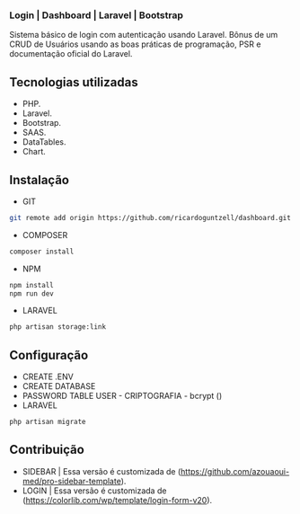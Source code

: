 <h3>Login | Dashboard | Laravel | Bootstrap</h3>

<p>Sistema básico de login com autenticação usando Laravel.
Bônus de um CRUD de Usuários usando as boas
práticas de programação, PSR e documentação oficial do Laravel.
</p>

## Tecnologias utilizadas
- PHP.
- Laravel.
- Bootstrap.
- SAAS.
- DataTables.
- Chart.

## Instalação
- GIT
```sh
git remote add origin https://github.com/ricardoguntzell/dashboard.git
```

- COMPOSER
```sh
composer install
```

- NPM
```sh
npm install
npm run dev
```
- LARAVEL
```sh
php artisan storage:link
```

## Configuração
- CREATE .ENV
- CREATE DATABASE
- PASSWORD TABLE USER - CRIPTOGRAFIA - bcrypt ()
- LARAVEL
```sh
php artisan migrate
```

## Contribuição
- SIDEBAR | Essa versão é customizada de (https://github.com/azouaoui-med/pro-sidebar-template).
- LOGIN | Essa versão é customizada de (https://colorlib.com/wp/template/login-form-v20).
